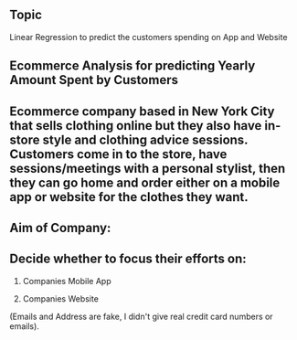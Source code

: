 ## Topic
Linear Regression to predict the customers spending on App and Website

## Ecommerce Analysis for predicting Yearly Amount Spent by Customers
## Ecommerce company based in New York City that sells clothing online but they also have in-store style and clothing advice sessions. Customers come in to the store, have sessions/meetings with a personal stylist, then they can go home and order either on a mobile app or website for the clothes they want.

## Aim of Company:
## Decide whether to focus their efforts on:
1. Companies Mobile App

2. Companies Website

(Emails and Address are fake, I didn't give real credit card numbers or emails).
